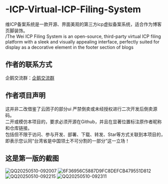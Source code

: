 # -ICP-Virtual-ICP-Filing-System
维ICP备案系统是一款开源、界面美观的第三方icp虚拟备案系统，适合作为博客页脚装饰。<br>
/The Wei ICP Filing System is an open-source, third-party virtual ICP filing platform with a sleek and visually appealing interface, perfectly suited for display as a decorative element in the footer section of blogs
## 作者的联系方式
企鹅交流群：[企鹅交流群](https://qm.qq.com/q/PP4656R0Ma)

## 作者项目声明
这并非二改借鉴了云团子的部分ui
严禁倒卖或未经授权进行二次开发后倒卖源码。<br>
二开或模仿本项目的，要求必须开源在Github，并且在显著位置标注原作者昵称和仓库链接。<br>
包括但不限于访问、参与开发、部署、下载、转发、Star等方式关联到本项目的，即表示您认同“台湾省是中国领土不可分割的一部分”这一立场！
## 这是第一版的截图
![QQ20250510-092007](https://github.com/user-attachments/assets/0a1be2dc-d2d4-4a59-a93f-fb6b54f9c639)
![6F36956C5887D9FC8DEFCB479551D812](https://github.com/user-attachments/assets/0380ad1c-2328-4d76-b160-6da73efcb32f)
![QQ20250510-092215](https://github.com/user-attachments/assets/15d3a43d-863b-4cf7-8ca0-dbd5619f8d30)
![QQ20250510-092311](https://github.com/user-attachments/assets/861017c8-4065-426a-8fa5-5e96afbb8fa8)

